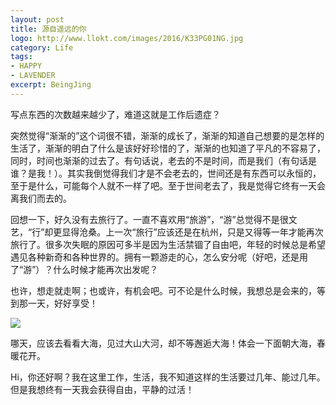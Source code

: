 ```yaml
---
layout: post
title: 源自遥远的你
logo: http://www.llokt.com/images/2016/K33PG01NG.jpg
category: Life
tags:
- HAPPY
- LAVENDER
excerpt: BeingJing
---
```


写点东西的次数越来越少了，难道这就是工作后遗症？        

突然觉得“渐渐的”这个词很不错，渐渐的成长了，渐渐的知道自己想要的是怎样的生活了，渐渐的明白了什么是该好好珍惜的了，渐渐的也知道了平凡的不容易了，同时，时间也渐渐的过去了。有句话说，老去的不是时间，而是我们（有句话是谁？是我！）。其实我倒觉得我们才是不会老去的，世间还是有东西可以永恒的，至于是什么，可能每个人就不一样了吧。至于世间老去了，我是觉得它终有一天会离我们而去的。    

回想一下，好久没有去旅行了。一直不喜欢用“旅游”，“游”总觉得不是很文艺，“行”却更显得沧桑。上一次“旅行”应该还是在杭州，只是又得等一年才能再次旅行了。很多次失眠的原因可多半是因为生活禁锢了自由吧，年轻的时候总是希望遇见各种新奇和各种世界的。拥有一颗游走的心，怎么安分呢（好吧，还是用了“游”）？什么时候才能再次出发呢？    

也许，想走就走啊；也或许，有机会吧。可不论是什么时候，我想总是会来的，等到那一天，好好享受！    

![](http://www.llokt.com/Kevin/images/2016/SEA.jpg)       

哪天，应该去看看大海，见过大山大河，却不等邂逅大海！体会一下面朝大海，春暖花开。    

Hi，你还好啊？我在这里工作，生活，我不知道这样的生活要过几年、能过几年。但是我想终有一天我会获得自由，平静的过活！     
